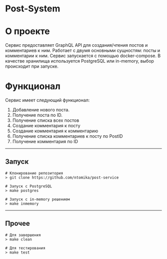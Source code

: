 # Post-System

# О проекте
Cервис предоставляет GraphQL API для создания/чтения постов и комментариев к ним. 
Работает с двумя основными сущностям: посты и комментарии к ним.
Сервис запускается с помощью docker-compose. В качестве хранилища используется PostgreSQL или in-memory, выбор происходит при запуске.

# Функционал
Сервис имеет следующий функционал:
1. Добавление нового поста.
2. Получение поста по ID.
3. Получение списка всех постов
4. Создание комментария к посту
5. Создание комментария к комментарию
6. Получение списка комментариев к посту по PostID
7. Получение комментария по ID

___
## Запуск
```shell
# Клонирование репозитория
> git clone https://github.com/ntomika/post-service
```

```shell
# Запуск с PostgreSQL
> make postgres
```
```shell
# Запуск с in-memory решением
> make inmemory
```
___
## Прочее
```shell
# Для завершения
> make clean

# Для тестирования
> make test
```